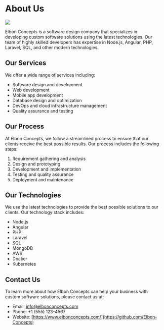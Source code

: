 # About Us

![](https://making.close.com/static/close-collage-98741b61e25ef69b5e8d4d5129c839c2.jpg)

Elbon Concepts is a software design company that specializes in developing custom software solutions using the latest technologies. Our team of highly skilled developers has expertise in Node.js, Angular, PHP, Laravel, SQL, and other modern technologies.

## Our Services

We offer a wide range of services including:

- Software design and development
- Web development
- Mobile app development
- Database design and optimization
- DevOps and cloud infrastructure management
- Quality assurance and testing

## Our Process

At Elbon Concepts, we follow a streamlined process to ensure that our clients receive the best possible results. Our process includes the following steps:

1. Requirement gathering and analysis
2. Design and prototyping
3. Development and implementation
4. Testing and quality assurance
5. Deployment and maintenance

## Our Technologies

We use the latest technologies to provide the best possible solutions to our clients. Our technology stack includes:

- Node.js
- Angular
- PHP
- Laravel
- SQL
- MongoDB
- AWS
- Docker
- Kubernetes

## Contact Us

To learn more about how Elbon Concepts can help your business with custom software solutions, please contact us at:

- Email: info@elbonconcepts.com
- Phone: +1 (555) 123-4567
- Website: [https://www.elbonconcepts.com/](https://github.com/Elbon-Concepts)
